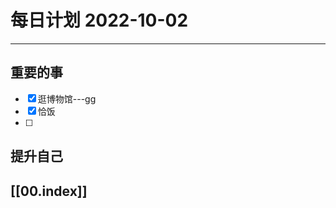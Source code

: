 
#  每日计划 2022-10-02
---
## 重要的事
- [x]  逛博物馆---gg
- [x]  恰饭
- [ ]  



## 提升自己

  



## [[00.index]]










